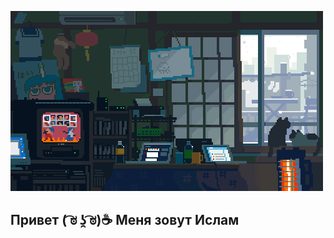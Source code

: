 ![videoUndefinedGif](https://github.com/Bogatyrev-Islam/Bogatyrev-Islam/blob/main/undefined%20-%20Imgur.gif)
## Привет ( ͡ಠ ʖ̯ ͡ಠ)☕ Меня зовут Ислам
